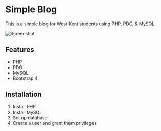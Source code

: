 # Simple Blog

This is a simple blog for West Kent students using PHP, PDO, & MySQL.

![Screenshot](http://i.imgur.com/z14xjVo.png)

## Features

- PHP
- PDO
- MySQL
- Bootstrap 4

## Installation

1. Install PHP
2. Install MySQL
3. Set up database
4. Create a user and grant them privileges

